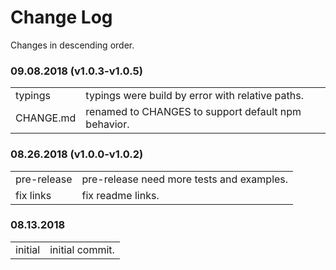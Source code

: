 # Change Log

Changes in descending order.

### 09.08.2018 (v1.0.3-v1.0.5)

<table>
  <tr><td>typings</td><td>typings were build by error with relative paths.</td></tr>
  <tr><td>CHANGE.md</td><td>renamed to CHANGES to support default npm behavior.</td></tr>
</table>

### 08.26.2018 (v1.0.0-v1.0.2)

<table>
  <tr><td>pre-release</td><td>pre-release need more tests and examples.</td></tr>
  <tr><td>fix links</td><td>fix readme links.</td></tr>
</table>

### 08.13.2018

<table>
  <tr><td>initial</td><td>initial commit.</td></tr>
</table>